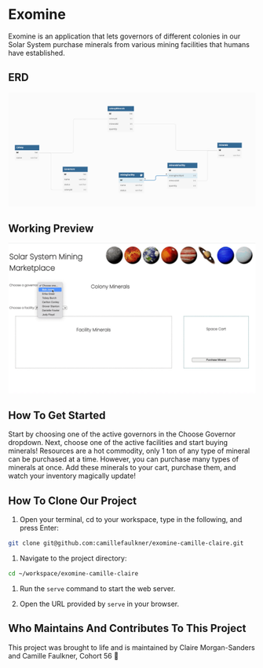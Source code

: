 # Exomine

Exomine is an application that lets governors of different colonies in our Solar System purchase minerals from various mining facilities that humans have established.


## ERD

![erd for project](./images/exomineerd.png)

## Working Preview

![gif of project](./images/exominevid.gif)


## How To Get Started
Start by choosing one of the active governors in the Choose Governor dropdown. Next, choose one of the active facilities and start buying minerals!
Resources are a hot commodity, only 1 ton of any type of mineral can be purchased at a time. However, you can purchase many types of minerals at once. 
Add these minerals to your cart, purchase them, and watch your inventory magically update!

## How To Clone Our Project
1. Open your terminal, cd to your workspace, type in the following, and press Enter:
```sh
git clone git@github.com:camillefaulkner/exomine-camille-claire.git
```

1. Navigate to the project directory:
```sh
cd ~/workspace/exomine-camille-claire
```

1. Run the `serve` command to start the web server.

1. Open the URL provided by `serve` in your browser.


## Who Maintains And Contributes To This Project
This project was brought to life and is maintained by Claire Morgan-Sanders and Camille Faulkner, Cohort 56 :blue_heart:
